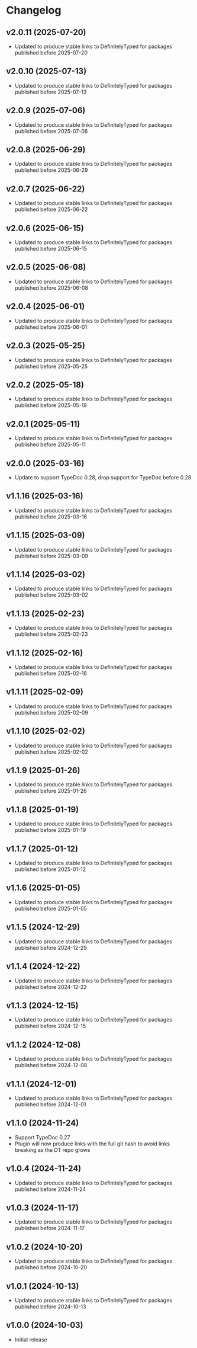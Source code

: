 # Changelog

## v2.0.11 (2025-07-20)

- Updated to produce stable links to DefinitelyTyped for packages published before 2025-07-20

## v2.0.10 (2025-07-13)

- Updated to produce stable links to DefinitelyTyped for packages published before 2025-07-13

## v2.0.9 (2025-07-06)

- Updated to produce stable links to DefinitelyTyped for packages published before 2025-07-06

## v2.0.8 (2025-06-29)

- Updated to produce stable links to DefinitelyTyped for packages published before 2025-06-29

## v2.0.7 (2025-06-22)

- Updated to produce stable links to DefinitelyTyped for packages published before 2025-06-22

## v2.0.6 (2025-06-15)

- Updated to produce stable links to DefinitelyTyped for packages published before 2025-06-15

## v2.0.5 (2025-06-08)

- Updated to produce stable links to DefinitelyTyped for packages published before 2025-06-08

## v2.0.4 (2025-06-01)

- Updated to produce stable links to DefinitelyTyped for packages published before 2025-06-01

## v2.0.3 (2025-05-25)

- Updated to produce stable links to DefinitelyTyped for packages published before 2025-05-25

## v2.0.2 (2025-05-18)

- Updated to produce stable links to DefinitelyTyped for packages published before 2025-05-18

## v2.0.1 (2025-05-11)

- Updated to produce stable links to DefinitelyTyped for packages published before 2025-05-11

## v2.0.0 (2025-03-16)

- Update to support TypeDoc 0.28, drop support for TypeDoc before 0.28

## v1.1.16 (2025-03-16)

- Updated to produce stable links to DefinitelyTyped for packages published before 2025-03-16

## v1.1.15 (2025-03-09)

- Updated to produce stable links to DefinitelyTyped for packages published before 2025-03-09

## v1.1.14 (2025-03-02)

- Updated to produce stable links to DefinitelyTyped for packages published before 2025-03-02

## v1.1.13 (2025-02-23)

- Updated to produce stable links to DefinitelyTyped for packages published before 2025-02-23

## v1.1.12 (2025-02-16)

- Updated to produce stable links to DefinitelyTyped for packages published before 2025-02-16

## v1.1.11 (2025-02-09)

- Updated to produce stable links to DefinitelyTyped for packages published before 2025-02-09

## v1.1.10 (2025-02-02)

- Updated to produce stable links to DefinitelyTyped for packages published before 2025-02-02

## v1.1.9 (2025-01-26)

- Updated to produce stable links to DefinitelyTyped for packages published before 2025-01-26

## v1.1.8 (2025-01-19)

- Updated to produce stable links to DefinitelyTyped for packages published before 2025-01-19

## v1.1.7 (2025-01-12)

- Updated to produce stable links to DefinitelyTyped for packages published before 2025-01-12

## v1.1.6 (2025-01-05)

- Updated to produce stable links to DefinitelyTyped for packages published before 2025-01-05

## v1.1.5 (2024-12-29)

- Updated to produce stable links to DefinitelyTyped for packages published before 2024-12-29

## v1.1.4 (2024-12-22)

- Updated to produce stable links to DefinitelyTyped for packages published before 2024-12-22

## v1.1.3 (2024-12-15)

- Updated to produce stable links to DefinitelyTyped for packages published before 2024-12-15

## v1.1.2 (2024-12-08)

- Updated to produce stable links to DefinitelyTyped for packages published before 2024-12-08

## v1.1.1 (2024-12-01)

- Updated to produce stable links to DefinitelyTyped for packages published before 2024-12-01

## v1.1.0 (2024-11-24)

- Support TypeDoc 0.27
- Plugin will now produce links with the full git hash to avoid links breaking as the DT repo grows

## v1.0.4 (2024-11-24)

- Updated to produce stable links to DefinitelyTyped for packages published before 2024-11-24

## v1.0.3 (2024-11-17)

- Updated to produce stable links to DefinitelyTyped for packages published before 2024-11-17

## v1.0.2 (2024-10-20)

- Updated to produce stable links to DefinitelyTyped for packages published before 2024-10-20

## v1.0.1 (2024-10-13)

- Updated to produce stable links to DefinitelyTyped for packages published before 2024-10-13

## v1.0.0 (2024-10-03)

- Initial release
